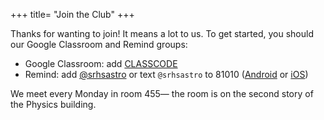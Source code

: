 +++
title= "Join the Club"
+++

Thanks for wanting to join! It means a lot to us. To get started, you should our Google Classroom and Remind groups:
  - Google Classroom: add [CLASSCODE](https://classroom.google.com/c/CLASSID?cjc=CLASSCODE)
  - Remind: add [@srhsastro](https://rmd.at/srhsastro) or text `@srhsastro` to 81010 ([Android](sms:81010?body=@srhsastro) or [iOS](sms:81010&body=@srhsastro))

We meet every Monday in room 455— the room is on the second story of the Physics building.